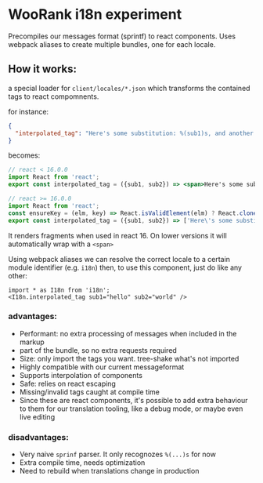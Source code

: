 # WooRank i18n experiment

Precompiles our messages format (sprintf) to react components.
Uses webpack aliases to create multiple bundles, one for each locale.

## How it works:

a special loader for `client/locales/*.json` which transforms the contained tags to react compomnents.

for instance:

```json
{
  "interpolated_tag": "Here's some substitution: %(sub1)s, and another: %(sub2)s"
}
```

becomes:

```jsx
// react < 16.0.0
import React from 'react';
export const interpolated_tag = ({sub1, sub2}) => <span>Here's some substitution: {sub1}, and another: {sub2}</span>;

// react >= 16.0.0
import React from 'react';
const ensureKey = (elm, key) => React.isValidElement(elm) ? React.cloneElement(elm,{key}) : elm;
export const interpolated_tag = ({sub1, sub2}) => ['Here\'s some substitution: ',ensureKey(sub1,'0-1'),', and another: ',ensureKey(sub2,'0-3')]
```

It renders fragments when used in react 16. On lower versions it will automatically wrap with a `<span>`

Using webpack aliases we can resolve the correct locale to a certain module identifier (e.g. `i18n`)
then, to use this component, just do like any other:

```
import * as I18n from 'i18n';
<I18n.interpolated_tag sub1="hello" sub2="world" />
```

### advantages:
* Performant: no extra processing of messages when included in the markup
* part of the bundle, so no extra requests required
* Size: only import the tags you want. tree-shake what's not imported
* Highly compatible with our current messageformat
* Supports interpolation of components
* Safe: relies on react escaping
* Missing/invalid tags caught at compile time
* Since these are react components, it's possible to add extra behaviour to them for our translation tooling, like a debug mode, or maybe even live editing

### disadvantages:
* Very naive `sprinf` parser. It only recognozes `%(...)s` for now
* Extra compile time, needs optimization
* Need to rebuild when translations change in production
